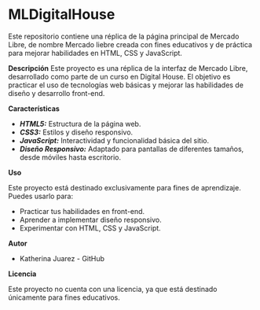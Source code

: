 <h1>MLDigitalHouse</h1>
Este repositorio contiene una réplica de la página principal de Mercado Libre, de nombre Mercado liebre creada con fines educativos y de práctica para mejorar habilidades en HTML, CSS y JavaScript.


**Descripción**
Este proyecto es una réplica de la interfaz de Mercado Libre, desarrollado como parte de un curso en Digital House. El objetivo es practicar el uso de tecnologías web básicas y mejorar las habilidades de diseño y desarrollo front-end.

**Características**
- ***HTML5:*** Estructura de la página web.
- ***CSS3:*** Estilos y diseño responsivo.
- ***JavaScript:*** Interactividad y funcionalidad básica del sitio.
- ***Diseño Responsivo:*** Adaptado para pantallas de diferentes tamaños, desde móviles hasta escritorio.

**Uso**

Este proyecto está destinado exclusivamente para fines de aprendizaje. Puedes usarlo para:
- Practicar tus habilidades en front-end.
- Aprender a implementar diseño responsivo.
- Experimentar con HTML, CSS y JavaScript.

**Autor**
- Katherina Juarez - GitHub

**Licencia**

Este proyecto no cuenta con una licencia, ya que está destinado únicamente para fines educativos.